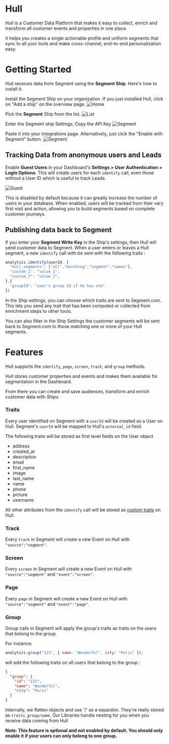 # Hull

Hull is a Customer Data Platform that makes it easy to collect, enrich and transform all customer events and properties in one place.

It helps you creates a single actionable profile and uniform segments that sync to all your tools and make cross-channel, end-to-end personalization easy.

# Getting Started

Hull receives data from Segment using the **Segment Ship**. Here's how to install it.

Install the Segment Ship on your organization. If you just installed Hull, click on "Add a ship" on the overview page.
![Home](https://segment.hull.io/home.png)

Pick the **Segment** Ship from the list.
![List](https://segment.hull.io/ship_list.png)

Enter the Segment ship Settings, Copy the API Key
![Segment](https://segment.hull.io/ship_segment.png)

Paste it into your integrations page. Alternatively, just click the "Enable with Segment" button.
![Segment](https://segment.hull.io/segment.png)

## Tracking Data from anonymous users and Leads

Enable **Guest Users** in your Dashboard's **Settings > User Authentication > Login Options**. This will create users for each `identify` call, even those without a User ID which is useful to track Leads.

![Guest](https://segment.hull.io/guest.png)

This is disabled by default because it can greatly increase the number of users in your database. When enabled, users will be tracked from their very first visit and action, allowing you to build segments based on complete customer journeys.

## Publishing data back to Segment

If you enter your __Segment Write Key__ in the Ship's settings, then Hull will send customer data to Segment. When a user enters or leaves a Hull segment, a new `identify` call with be sent with the following traits :

```js
analytics.identify(userId, {
  "hull_segments": ["all","matching","segment","names"],
  "custom_1": "value_1",
  "custom_2": "value_2",
},{
  "groupId": "user's group Id if he has one"
})
```

In the Ship settings, you can choose which traits are sent to Segment.com. This lets you send any trait that has been computed or collected from enrichment steps to other tools.

You can also filter in the Ship Settings the customer segments will be sent back to Segment.com to those matching one or more of your Hull segments.

# Features

Hull supports the `identify`, `page`, `screen`, `track`, and `group` methods.

Hull stores customer properties and events and makes them available for segmentation in the Dashboard.

From there you can create and save audiences, transform and enrich customer data with *Ships*.


### Traits

Every user identified on Segment with a `userId` will be created as a User on Hull. Segment's `userId` will be mapped to Hull's `external_id` field.

The following traits will be stored as first level fields on the User object

- address
- created_at
- description
- email
- first_name
- image
- last_name
- name
- phone
- picture
- username

All other attributes from the `identify` call will be stored as [custom traits](http://www.hull.io/docs/references/hull_js/#traits) on Hull.

### Track

Every `track` in Segment will create a new Event on Hull with `"source":"segment"`.

### Screen

Every `screen` in Segment will create a new Event on Hull with `"source":"segment"` and `"event":"screen"`.

### Page

Every `page` in Segment will create a new Event on Hull with `"source":"segment"` and `"event":"page"`.

### Group

Group calls in Segment will apply the group's traits as traits on the users that belong to the group.

For instance:

```js
analytics.group("123", { name: "Wonderful", city: "Paris" });
```

will add the following traits on all users that belong to the group :

```json
{
  "group": {
    "id": "123",
    "name": "Wonderful",
    "city": "Paris"
  }
}
```

Internally, we flatten objects and use '/' as a separator. They're really stored as `traits_group/name`. Our Libraries handle nesting for you when you receive data coming from Hull

__Note: This feature is optional and not enabled by default. You should only enable it if your users can only belong to one group.__
